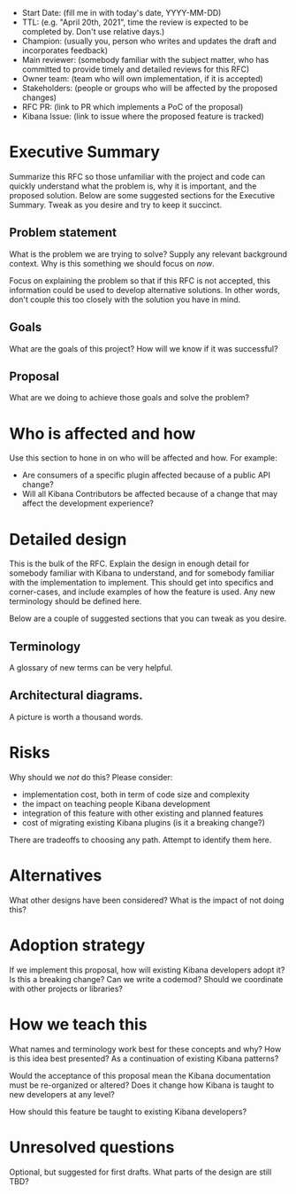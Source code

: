 - Start Date: (fill me in with today's date, YYYY-MM-DD)
- TTL: (e.g. "April 20th, 2021", time the review is expected to be completed by. Don't use relative days.)
- Champion: (usually you, person who writes and updates the draft and incorporates feedback)
- Main reviewer: (somebody familiar with the subject matter, who has committed to provide timely and detailed reviews for this RFC)
- Owner team: (team who will own implementation, if it is accepted)
- Stakeholders: (people or groups who will be affected by the proposed changes)
- RFC PR: (link to PR which implements a PoC of the proposal)
- Kibana Issue: (link to issue where the proposed feature is tracked)


# Executive Summary

Summarize this RFC so those unfamiliar with the project and code can quickly understand
what the problem is, why it is important,
and the proposed solution. Below are some suggested sections for the Executive
Summary. Tweak as you desire and try to keep it succinct.

## Problem statement

What is the problem we are trying to solve? Supply any relevant background
context. Why is this something we should focus on _now_.

Focus on explaining the problem so that if this RFC is not accepted, this
information could be used to develop alternative solutions. In other words,
don't couple this too closely with the solution you have in mind.

## Goals

What are the goals of this project? How will we know if it was successful?

## Proposal

What are we doing to achieve those goals and solve the problem?


# Who is affected and how

Use this section to hone in on who will be affected and how. For example:

- Are consumers of a specific plugin affected because of a public API change?
- Will all Kibana Contributors be affected because of a change that may affect
  the development experience?


# Detailed design

This is the bulk of the RFC. Explain the design in enough detail for somebody
familiar with Kibana to understand, and for somebody familiar with the
implementation to implement. This should get into specifics and corner-cases,
and include examples of how the feature is used. Any new terminology should be
defined here.

Below are a couple of suggested sections that you can tweak as you desire.

## Terminology

A glossary of new terms can be very helpful.

## Architectural diagrams.

A picture is worth a thousand words.


# Risks

Why should we *not* do this? Please consider:

- implementation cost, both in term of code size and complexity
- the impact on teaching people Kibana development
- integration of this feature with other existing and planned features
- cost of migrating existing Kibana plugins (is it a breaking change?)

There are tradeoffs to choosing any path. Attempt to identify them here.


# Alternatives

What other designs have been considered? What is the impact of not doing this?


# Adoption strategy

If we implement this proposal, how will existing Kibana developers adopt it? Is
this a breaking change? Can we write a codemod? Should we coordinate with
other projects or libraries?


# How we teach this

What names and terminology work best for these concepts and why? How is this
idea best presented? As a continuation of existing Kibana patterns?

Would the acceptance of this proposal mean the Kibana documentation must be
re-organized or altered? Does it change how Kibana is taught to new developers
at any level?

How should this feature be taught to existing Kibana developers?


# Unresolved questions

Optional, but suggested for first drafts. What parts of the design are still
TBD?

